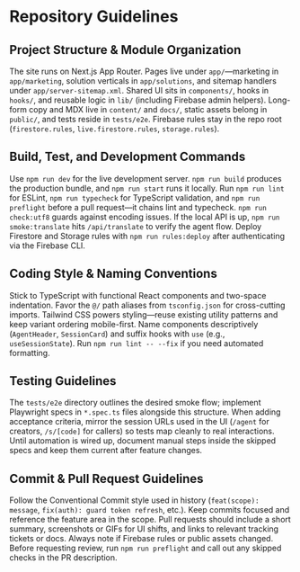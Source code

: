 # Repository Guidelines

## Project Structure & Module Organization
The site runs on Next.js App Router. Pages live under `app/`—marketing in `app/marketing`, solution verticals in `app/solutions`, and sitemap handlers under `app/server-sitemap.xml`. Shared UI sits in `components/`, hooks in `hooks/`, and reusable logic in `lib/` (including Firebase admin helpers). Long-form copy and MDX live in `content/` and `docs/`, static assets belong in `public/`, and tests reside in `tests/e2e`. Firebase rules stay in the repo root (`firestore.rules`, `live.firestore.rules`, `storage.rules`).

## Build, Test, and Development Commands
Use `npm run dev` for the live development server. `npm run build` produces the production bundle, and `npm run start` runs it locally. Run `npm run lint` for ESLint, `npm run typecheck` for TypeScript validation, and `npm run preflight` before a pull request—it chains lint and typecheck. `npm run check:utf8` guards against encoding issues. If the local API is up, `npm run smoke:translate` hits `/api/translate` to verify the agent flow. Deploy Firestore and Storage rules with `npm run rules:deploy` after authenticating via the Firebase CLI.

## Coding Style & Naming Conventions
Stick to TypeScript with functional React components and two-space indentation. Favor the `@/` path aliases from `tsconfig.json` for cross-cutting imports. Tailwind CSS powers styling—reuse existing utility patterns and keep variant ordering mobile-first. Name components descriptively (`AgentHeader`, `SessionCard`) and suffix hooks with `use` (e.g., `useSessionState`). Run `npm run lint -- --fix` if you need automated formatting.

## Testing Guidelines
The `tests/e2e` directory outlines the desired smoke flow; implement Playwright specs in `*.spec.ts` files alongside this structure. When adding acceptance criteria, mirror the session URLs used in the UI (`/agent` for creators, `/s/[code]` for callers) so tests map cleanly to real interactions. Until automation is wired up, document manual steps inside the skipped specs and keep them current after feature changes.

## Commit & Pull Request Guidelines
Follow the Conventional Commit style used in history (`feat(scope): message`, `fix(auth): guard token refresh`, etc.). Keep commits focused and reference the feature area in the scope. Pull requests should include a short summary, screenshots or GIFs for UI shifts, and links to relevant tracking tickets or docs. Always note if Firebase rules or public assets changed. Before requesting review, run `npm run preflight` and call out any skipped checks in the PR description.

